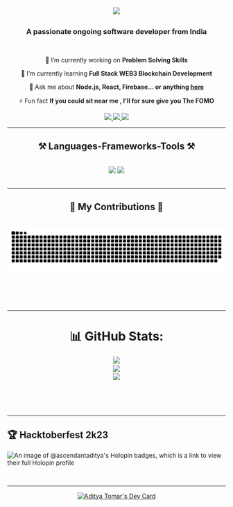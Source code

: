 

<h1 align="center">
    <img src="https://readme-typing-svg.herokuapp.com/?font=Righteous&size=35&center=true&vCenter=true&width=500&height=70&duration=4000&lines=Hi+There!+👋;+I'm+Aditya+Tomar!;" />
</h1>

<h3 align="center">A passionate ongoing software developer from India</h3>

<br/>

<div align="center">
 
 🔭 I’m currently working on **Problem Solving Skills**
 
 🌱 I’m currently learning **Full Stack WEB3 Blockchain Development**

💬 Ask me about **Node.js, React, Firebase... or anything [here](https://github.com/ascendantaditya/pfolio/issues)**

⚡ Fun fact **If you could sit near me , I'll for sure give you The FOMO**

 </div>
 
<div align="center"> 
  <a href="mailto:adityaacodes01@gmail.com">
    <img src="https://img.shields.io/badge/Gmail-333333?style=for-the-badge&logo=gmail&logoColor=red" />
  </a>
  <a href="https://in.linkedin.com/in/webdevaditya" target="_blank">
    <img src="https://img.shields.io/badge/LinkedIn-0077B5?style=for-the-badge&logo=linkedin&logoColor=white" target="_blank" />
  </a>
  <a href="https://ascendantaditya.github.io/pfolio/" target="_blank">
     <img src="https://img.shields.io/badge/Portfolio-FF5722?style=for-the-badge&logo=todoist&logoColor=white" target="_blank" /> <!-- sqlite, safari, google-chrome are other good icon options -->
  </a>
</div>

 <hr/>
 
<h2 align="center">⚒️ Languages-Frameworks-Tools ⚒️</h2>
<br/>
<div align="center">
    <img src="https://skillicons.dev/icons?i=react,html,css,tailwind,opencv,figma,git,bash" />
    <img src="https://skillicons.dev/icons?i=python,javascript,linux,appwrite,java,mysql" /><br>
</div>

<br/>
<hr/>

<div align="center">
  <h2>🐍 My Contributions 🐍</h2>
  <br>
  <img alt="snake eating my contributions" src="https://raw.githubusercontent.com/salesp07/salesp07/output/github-contribution-grid-snake.svg" />
  
  <br/><br/><br/>
</div>

<hr/>

<h1 align="center">📊 GitHub Stats:</h1>
<div align="center">
  <img src="https://github-readme-stats.vercel.app/api?username=ascendantaditya&theme=great-gatsby&hide_border=false&include_all_commits=false&count_private=false" />
  <br/>
  <img src="https://github-readme-streak-stats.herokuapp.com/?user=ascendantaditya&theme=great-gatsby&hide_border=false" />
  <br/>
  <img src="https://github-readme-stats.vercel.app/api/top-langs/?username=ascendantaditya&theme=great-gatsby&hide_border=false&include_all_commits=false&count_private=false&layout=compact" />
</div>

<br/><br/>
<br/>

<hr/>

## 🏆 Hacktoberfest 2k23
![An image of @ascendantaditya's Holopin badges, which is a link to view their full Holopin profile](https://holopin.me/ascendantaditya)

<br/>

<hr/>

<div style="text-align: center;">
  <a href="https://app.daily.dev/1dvlpr">
    <img src="https://api.daily.dev/devcards/v2/4gVFczLW4cEaTgenY0HnF.png?r=xk6&type=wide" width="652" alt="Aditya Tomar's Dev Card"/>
  </a>
</div>


